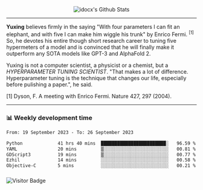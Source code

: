 <div align="center">
    <img align="center" src="https://github-readme-stats.vercel.app/api?username=idocx&show_icons=true&count_private=true&hide_border=true" alt="idocx's Github Stats"></img>
</div>

---

**Yuxing** believes firmly in the saying "With four parameters I can fit an elephant, and with five I can make him wiggle his trunk" by Enrico Fermi. <sup>[1]</sup> So, he devotes his entire though short research career to tuning five hypermeters of a model and is convinced that he will finally make it outperform any SOTA models like GPT-3 and AlphaFold 2.

Yuxing is not a computer scientist, a physicist or a chemist, but a *HYPERPARAMETER TUNING SCIENTIST*. "That makes a lot of difference. Hyperparameter tuning is the technique that changes our life, especially before pulishing a paper.", he said.

[1] Dyson, F. A meeting with Enrico Fermi. Nature 427, 297 (2004).


---

### 📊 Weekly development time
<!--START_SECTION:waka-->

```txt
From: 19 September 2023 - To: 26 September 2023

Python             41 hrs 40 mins  ████████████████████████░   96.59 %
YAML               20 mins         ▒░░░░░░░░░░░░░░░░░░░░░░░░   00.81 %
GDScript3          19 mins         ▒░░░░░░░░░░░░░░░░░░░░░░░░   00.77 %
Ezhil              14 mins         ░░░░░░░░░░░░░░░░░░░░░░░░░   00.58 %
Objective-C        5 mins          ░░░░░░░░░░░░░░░░░░░░░░░░░   00.21 %
```

<!--END_SECTION:waka-->

### 

![Visitor Badge](https://visitor-badge.laobi.icu/badge?page_id=idocx.idocx)